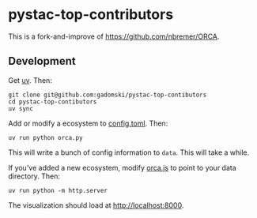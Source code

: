 # pystac-top-contributors

This is a fork-and-improve of <https://github.com/nbremer/ORCA>.

## Development

Get [uv](https://docs.astral.sh/uv/getting-started/installation/).
Then:

```shell
git clone git@github.com:gadomski/pystac-top-contibutors
cd pystac-top-contibutors 
uv sync
```

Add or modify a ecosystem to [config.toml](./config.toml).
Then:

```shell
uv run python orca.py
```

This will write a bunch of config information to `data`.
This will take a while.

If you've added a new ecosystem, modify [orca.js](./orca.js) to point to your data directory.
Then:

```shell
uv run python -m http.server
```

The visualization should load at <http://localhost:8000>.
